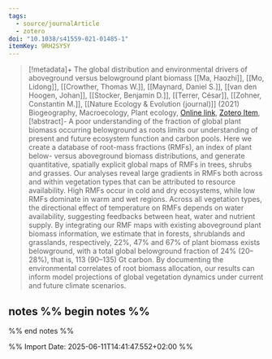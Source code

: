 ```yaml
---
tags:
  - source/journalArticle
  - zotero
doi: "10.1038/s41559-021-01485-1"
itemKey: 9RH2SY5Y
---
```

>[!metadata]+
> The global distribution and environmental drivers of aboveground versus belowground plant biomass
> [[Ma, Haozhi]], [[Mo, Lidong]], [[Crowther, Thomas W.]], [[Maynard, Daniel S.]], [[van den Hoogen, Johan]], [[Stocker, Benjamin D.]], [[Terrer, César]], [[Zohner, Constantin M.]], 
> [[Nature Ecology & Evolution (journal)]] (2021)
> Biogeography, Macroecology, Plant ecology, 
> [Online link](https://www.nature.com/articles/s41559-021-01485-1), [Zotero Item](zotero://select/library/items/9RH2SY5Y),
>[!abstract]-
>A poor understanding of the fraction of global plant biomass occurring belowground as roots limits our understanding of present and future ecosystem function and carbon pools. Here we create a database of root-mass fractions (RMFs), an index of plant below- versus aboveground biomass distributions, and generate quantitative, spatially explicit global maps of RMFs in trees, shrubs and grasses. Our analyses reveal large gradients in RMFs both across and within vegetation types that can be attributed to resource availability. High RMFs occur in cold and dry ecosystems, while low RMFs dominate in warm and wet regions. Across all vegetation types, the directional effect of temperature on RMFs depends on water availability, suggesting feedbacks between heat, water and nutrient supply. By integrating our RMF maps with existing aboveground plant biomass information, we estimate that in forests, shrublands and grasslands, respectively, 22%, 47% and 67% of plant biomass exists belowground, with a total global belowground fraction of 24% (20–28%), that is, 113 (90–135) Gt carbon. By documenting the environmental correlates of root biomass allocation, our results can inform model projections of global vegetation dynamics under current and future climate scenarios.

## notes %% begin notes %%

%% end notes %%

%% Import Date: 2025-06-11T14:41:47.552+02:00 %%
